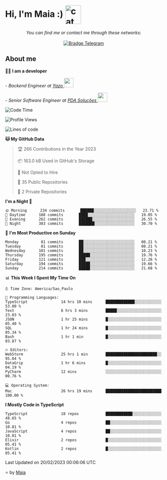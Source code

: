 <h1 align="left">Hi, I'm Maia :) 
<img src="https://emojis.slackmojis.com/emojis/images/1643509834/36299/black-cat.gif?1643509834" width="50" height="60" align="center"  alt="cat"/>
</h1>

<p align="center">
    <i>You can find me or contact me through these networks:</i>
    <br/><br/>
    <a href="https://t.me/mrootx" target="_blank">
        <img src="https://img.shields.io/badge/-Telegram-2CA5E0?logo=telegram&style=flat&logoColor=white" alt="Bradge Telegram" />
    </a>
</p>

## About me

:technologist: <strong>I am a developer</strong> <br>

<p><em> - Backend Engineer at <a href="https://yazo.com.br/">Yazo
</a><img src="https://media.giphy.com/media/WUlplcMpOCEmTGBtBW/giphy.gif" width="30"> 
</em></p>

<p><em> - Senior Software Engineer at <a href="https://pdasolucoes.com.br">PDA Soluções
</a><img src="https://media.giphy.com/media/WUlplcMpOCEmTGBtBW/giphy.gif" width="30"> 
</em></p>

<!--START_SECTION:waka-->
![Code Time](http://img.shields.io/badge/Code%20Time-1%2C670%20hrs%2030%20mins-blue)

![Profile Views](http://img.shields.io/badge/Profile%20Views-15-blue)

![Lines of code](https://img.shields.io/badge/From%20Hello%20World%20I%27ve%20Written-187%20Thousand%20lines%20of%20code-blue)

**🐱 My GitHub Data** 

> 🏆 266 Contributions in the Year 2023
 > 
> 📦 163.0 kB Used in GitHub's Storage 
 > 
> 🚫 Not Opted to Hire
 > 
> 📜 35 Public Repositories 
 > 
> 🔑 2 Private Repositories  
 > 
**I'm a Night 🦉** 

```text
🌞 Morning      234 commits       ██████░░░░░░░░░░░░░░░░░░░   23.71 % 
🌆 Daytime      188 commits       ████░░░░░░░░░░░░░░░░░░░░░   19.05 % 
🌃 Evening      262 commits       ██████░░░░░░░░░░░░░░░░░░░   26.55 % 
🌙 Night        303 commits       ███████░░░░░░░░░░░░░░░░░░   30.70 % 

```
📅 **I'm Most Productive on Sunday** 

```text
Monday          81 commits       ██░░░░░░░░░░░░░░░░░░░░░░░   08.21 % 
Tuesday         81 commits       ██░░░░░░░░░░░░░░░░░░░░░░░   08.21 % 
Wednesday      101 commits       ██░░░░░░░░░░░░░░░░░░░░░░░   10.23 % 
Thursday       195 commits       █████░░░░░░░░░░░░░░░░░░░░   19.76 % 
Friday         121 commits       ███░░░░░░░░░░░░░░░░░░░░░░   12.26 % 
Saturday       194 commits       █████░░░░░░░░░░░░░░░░░░░░   19.66 % 
Sunday         214 commits       █████░░░░░░░░░░░░░░░░░░░░   21.68 % 

```


📊 **This Week I Spent My Time On** 

```text
⌚︎ Time Zone: America/Sao_Paulo

💬 Programming Languages: 
TypeScript               14 hrs 10 mins      █████████████░░░░░░░░░░░░   53.80 % 
Text                     6 hrs 3 mins        █████░░░░░░░░░░░░░░░░░░░░   23.03 % 
JSON                     1 hr 25 mins        █░░░░░░░░░░░░░░░░░░░░░░░░   05.40 % 
SQL                      1 hr 24 mins        █░░░░░░░░░░░░░░░░░░░░░░░░   05.34 % 
Bash                     1 hr 1 min          █░░░░░░░░░░░░░░░░░░░░░░░░   03.87 % 

🔥 Editors: 
WebStorm                 25 hrs 1 min        ███████████████████████░░   95.04 % 
DataGrip                 1 hr 6 mins         █░░░░░░░░░░░░░░░░░░░░░░░░   04.19 % 
PyCharm                  12 mins             ░░░░░░░░░░░░░░░░░░░░░░░░░   00.76 % 

💻 Operating System: 
Mac                      26 hrs 19 mins      █████████████████████████   100.00 % 

```

**I Mostly Code in TypeScript** 

```text
TypeScript               18 repos            ████████████░░░░░░░░░░░░░   48.65 % 
Go                       4 repos             ██░░░░░░░░░░░░░░░░░░░░░░░   10.81 % 
JavaScript               4 repos             ██░░░░░░░░░░░░░░░░░░░░░░░   10.81 % 
Elixir                   2 repos             █░░░░░░░░░░░░░░░░░░░░░░░░   05.41 % 
Kotlin                   2 repos             █░░░░░░░░░░░░░░░░░░░░░░░░   05.41 % 

```



 Last Updated on 20/02/2023 00:06:06 UTC
<!--END_SECTION:waka-->

⭐️ by [Maia](https://github.com/gabrielmaialva33/)


